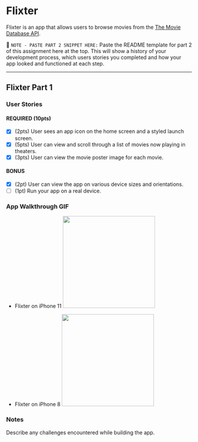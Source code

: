 # Flixter

Flixter is an app that allows users to browse movies from the [The Movie Database API](http://docs.themoviedb.apiary.io/#).

📝 `NOTE - PASTE PART 2 SNIPPET HERE:` Paste the README template for part 2 of this assignment here at the top. This will show a history of your development process, which users stories you completed and how your app looked and functioned at each step.

---

## Flixter Part 1

### User Stories

#### REQUIRED (10pts)
- [x] (2pts) User sees an app icon on the home screen and a styled launch screen.
- [x] (5pts) User can view and scroll through a list of movies now playing in theaters.
- [x] (3pts) User can view the movie poster image for each movie.

#### BONUS
- [x] (2pt) User can view the app on various device sizes and orientations.
- [ ] (1pt) Run your app on a real device.

### App Walkthrough GIF

- Flixter on iPhone 11
<img src="https://media.giphy.com/media/r5pJqHVxtFre7VFEEy/giphy.gif" width=250><br>

- Flixter on iPhone 8
<img src="https://ezgif.com/
https://s3.ezgif.com/save/ezgif-3-4fba7b40504a.gif" width=250><br>

### Notes
Describe any challenges encountered while building the app.
